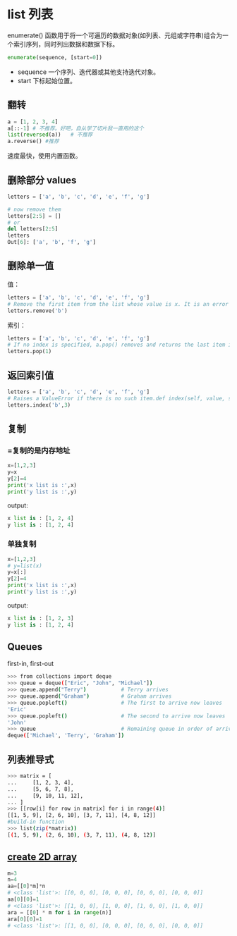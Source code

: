 # list 列表

enumerate() 函数用于将一个可遍历的数据对象(如列表、元组或字符串)组合为一个索引序列，同时列出数据和数据下标。

```python
enumerate(sequence, [start=0])
```

- sequence  一个序列、迭代器或其他支持迭代对象。
- start 下标起始位置。

## 翻转

```python
a = [1, 2, 3, 4]
a[::-1] # 不推荐。好吧，自从学了切片我一直用的这个
list(reversed(a))   # 不推荐
a.reverse() #推荐
```

速度最快，使用内置函数。

## 删除部分 values

```python
letters = ['a', 'b', 'c', 'd', 'e', 'f', 'g']

# now remove them
letters[2:5] = []
# or
del letters[2:5]
letters
Out[6]: ['a', 'b', 'f', 'g']
```

## 删除单一值

值：

```python
letters = ['a', 'b', 'c', 'd', 'e', 'f', 'g']
# Remove the first item from the list whose value is x. It is an error if there is no such item.
letters.remove('b')
```

索引：

```python
letters = ['a', 'b', 'c', 'd', 'e', 'f', 'g']
# If no index is specified, a.pop() removes and returns the last item in the list.
letters.pop(1)
```

## 返回索引值

```python
letters = ['a', 'b', 'c', 'd', 'e', 'f', 'g']
# Raises a ValueError if there is no such item.def index(self, value, start=None, stop=None)
letters.index('b',3)
```

## 复制

### =复制的是内存地址

```python
x=[1,2,3]
y=x
y[2]=4
print('x list is :',x)
print('y list is :',y)
```

output:

```python
x list is : [1, 2, 4]
y list is : [1, 2, 4]
```

### 单独复制

```python
x=[1,2,3]
# y=list(x)
y=x[:]
y[2]=4
print('x list is :',x)
print('y list is :',y)
```

output:

```python
x list is : [1, 2, 3]
y list is : [1, 2, 4]
```

## Queues

first-in, first-out

```bash
>>> from collections import deque
>>> queue = deque(["Eric", "John", "Michael"])
>>> queue.append("Terry")           # Terry arrives
>>> queue.append("Graham")          # Graham arrives
>>> queue.popleft()                 # The first to arrive now leaves
'Eric'
>>> queue.popleft()                 # The second to arrive now leaves
'John'
>>> queue                           # Remaining queue in order of arrival
deque(['Michael', 'Terry', 'Graham'])
```

## 列表推导式

```bash
>>> matrix = [
...     [1, 2, 3, 4],
...     [5, 6, 7, 8],
...     [9, 10, 11, 12],
... ]
>>> [[row[i] for row in matrix] for i in range(4)]
[[1, 5, 9], [2, 6, 10], [3, 7, 11], [4, 8, 12]]
#build-in function
>>> list(zip(*matrix))
[(1, 5, 9), (2, 6, 10), (3, 7, 11), (4, 8, 12)]
```

## [create 2D array](https://love-python.blogspot.tw/2018/04/create-2d-array-using-list-in-python.html)

```python
m=3
n=4
aa=[[0]*m]*n
# <class 'list'>: [[0, 0, 0], [0, 0, 0], [0, 0, 0], [0, 0, 0]]
aa[0][0]=1
# <class 'list'>: [[1, 0, 0], [1, 0, 0], [1, 0, 0], [1, 0, 0]]
ara = [[0] * m for i in range(n)]
ara[0][0]=1
# <class 'list'>: [[1, 0, 0], [0, 0, 0], [0, 0, 0], [0, 0, 0]]
```
